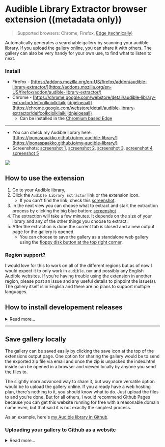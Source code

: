 
# Audible Library Extractor browser extension ((metadata only))

> Supported browsers: Chrome, Firefox, [Edge (technically)](https://www.howtogeek.com/411830/how-to-install-google-chrome-extensions-in-microsoft-edge/)

Automatically generates a searchable gallery by scanning your audible library. If you upload the gallery online, you can share it with others. The gallery can also be very handy for your own use, to find what to listen to next.

### Install
- Firefox - [https://addons.mozilla.org/en-US/firefox/addon/audible-library-extractor/](https://addons.mozilla.org/en-US/firefox/addon/audible-library-extractor/)
- Chrome - [https://chrome.google.com/webstore/detail/audible-library-extractor/deifcolkciolkllaikijldnjeloeaall](https://chrome.google.com/webstore/detail/audible-library-extractor/deifcolkciolkllaikijldnjeloeaall)
    - Can be installed in the [Chromium based Edge](https://www.howtogeek.com/411830/how-to-install-google-chrome-extensions-in-microsoft-edge/)

_____

- You can check my Audible library here: [https://joonaspaakko.github.io/my-audible-library/](https://joonaspaakko.github.io/my-audible-library/)
- Screenshots: [screenshot 1](https://github.com/joonaspaakko/audible-library-extractor/blob/master/screenshots/audible-library-extractor-screenshot-1.png?raw=true), [screenshot 2](https://github.com/joonaspaakko/audible-library-extractor/blob/master/screenshots/audible-library-extractor-screenshot-2.png?raw=true), [screenshot 3](https://github.com/joonaspaakko/audible-library-extractor/blob/master/screenshots/audible-library-extractor-screenshot-5.png?raw=true), [screenshot 4](https://github.com/joonaspaakko/audible-library-extractor/blob/master/screenshots/audible-library-extractor-screenshot-4.png?raw=true), [screenshot 5](https://github.com/joonaspaakko/audible-library-extractor/blob/master/screenshots/audible-library-extractor-screenshot-3.png?raw=true)


![](https://github.com/joonaspaakko/audible-library-extractor/blob/master/screenshots/audible-library-extractor-screenshot-1.png)

## How to use the extension

1. Go to your Audible library, 
2. Click the `Audible Library Extractor` link or the extension icon.
    - If you can't find the link, check this [screenshot](https://github.com/joonaspaakko/audible-library-extractor/blob/master/screenshots/audible-library-extractor-screenshot-5.png?raw=true).
3. In the next view you can choose what to extract and start the extraction process by clicking the big blue button: [screenshot](https://github.com/joonaspaakko/audible-library-extractor/blob/master/screenshots/audible-library-extractor-screenshot-4.png?raw=true) 
4. The extraction will take a few minutes. It depends on the size of your library and any of the other things you choose to extract.
6. After the extraction is done the current tab is closed and a new output page for the gallery is opened.
    - You can choose to save the gallery as a standalone web gallery using the [floppy disk button at the top right corner](https://github.com/joonaspaakko/audible-library-extractor/blob/master/screenshots/audible-library-extractor-screenshot-2.png?raw=true).

### Region support?

I would love for this to work on all of the different regions but as of now I would expect it to only work in `audible.com` and possibly any English Audible websites. If you're having trouble using the extension in another region, please post an issue and any useful details to pinpoint the issue(s). The gallery itself is in English and there are no plans to support multiple languages.

## How to install developement releases

<details>
  <summary>Read more...</summary>

> These instructions are for [all releases](https://github.com/joonaspaakko/audible-library-extractor/releases) you can find on GitHub.

I would not recommend installing these developement releases, but if you have to, here's how:

### Chrome
  
0. Get the latest audible-library-extractor zip file from the [releases page](https://github.com/joonaspaakko/audible-library-extractor/releases).
1. Go to `chrome://extensions`.
  - Should also be in `Window > Extensions`
2. Turn on the developer mode from the top right
3. Drag the zip file in the browser window to install

### Firefox

> This is a temporary installation that will be gone after a restart.

0. Get the latest audible-library-extractor zip file from the [releases page](https://github.com/joonaspaakko/audible-library-extractor/releases).
1. `Tools > Add-ons`
2. Gear icon on the top right → `Debug Addons`
3. Same spot in the top right `Load Temporary Add-on...`
4. Locate and add the release `.zip` file.

</details>

______	

## Save gallery locally

The gallery can be saved easily by clicking the save icon at the top of the extensions output page. One option for sharing the gallery would be to send the exported zip file via email and once the zip is unpacked the index.html inside can be opened in a browser and viewed locally by anyone you send the files to.

The slightly more advanced way to share it, but way more versatile option would be to upload the gallery online. If you already have a web hosting plan, there's nothing to it, you should know what to do. Just upload the files to and you're done. But for all others, I would recommend Github Pages because you can get this website running for free with a reasonable domain name even, but that said it is not exactly the simplest process.

As an example, here's [my Audible library in Github](https://joonaspaakko.github.io/my-audible-library/).

### Uploading your gallery to Github as a website

<details>
  <summary>Read more...</summary>

This is a fairly complex process if you've never used Github/Git to make repositories, but it is a free way to get your site on the internets, so there's that. The complexity comes mostly from how Git/Github works and what it's mainly for. You don't need to touch any code, it's just a matter of learning how it works and clicking your way through the process._

> Be aware that Github Pages only work on public repositories on the free account. This means that the repository/the files are more freely available than on a more traditional hosting platform. For example the repository for my audible library website I linked to above is accessible from this address [https://github.com/joonaspaakko/my-audible-library](https://github.com/joonaspaakko/my-audible-library). Anyone can clone (fork) this repository and use it as they please. In this instance it shouldn't be a problem because this extension doesn't gather any information that could be used against you in any way.


> If you know how to make a regular repository in Github but haven’t used GitHub Pages before, jump straight to step 3.

1. You need a (free) [github account ](https://github.com/join).
2. For things to not get totally out of hand in terms of complexity, you will definitely want to use the [Github Desktop client](https://desktop.github.com/).
	1. In Github Desktop you first make the repository `File > New repository`, which you can think of as a project folder in your account. The only thing you need to add when creating a new repository is the name for the project, for example I named mine `my-audible-library`.
	2. If you select the project you should see a button that opens the project folder in your computer. Click the button and put the zip file you got from the extension’s gallery in that folder.
		- You need to unpack the zip file here. Then you can remove the zip file.
	3. Now when you open Github Desktop, it should show you that new files were added to the project.
	4. In the bottom left there's `Summary, Description, and Commit to master`. This is where you basically save the changes in your project.
		1. You need to always give summary before you can commit (save). In this case you don't have to be descriptive at all. You can make summary a `-` for all your commits if you want. It doesn’t matter much in this case.
		2. When you click `Commit to master`, you're almost there. The changes are now saved locally, but you then have to upload the files to Github…
		3. Upload the files with the `Push origin` button.
3. So now the Github project repository should be online, but you still need to tell Github that you want this to be a website.
	- Super short instructions: 
		1. Go to the project repository page online and click `Settings`. 
		2. In there you can find a section called `GitHub Pages`. 
		3. Choose `Master branch` in the `Source` dropdown and when that’s done. It should tell you what the website address is, which should be along the lines of `https://YOUR-USERNAME.github.io/YOUR-REPOSITORY-NAME`.
	- You can find more comprehensive instructions [here](https://pages.github.com/). To get the right instructions just select `Project site` and `Start from scratch`. You can skip to step 4 in the Github article.
4. When you've got all this done and the project repository is set as a website, you can share the address with anyone. And to be clear, they don't need a Github account to view the gallery.
  - It may take a few minutes for the page to be online



**What if I want to upload my updated gallery again?**

So maybe you've rated some books, finished books, started new ones and you want to update the standalone gallery you're previously updated online...

1. The best way to update your library is to use the yellow refresh icon in the extraction settings.
2. When you have extracted the gallery again, save the gallery again using the save icon.
3. Replace the old files in your Github repisotyr folder on your computer:
    - Remove all files in the github repository folder on your computer.
    - Unpack the newly _downloaded_ .zip file contents there.
5. In the Github Desktop client open the audible library project
7. Commit changes(on the left side):
	  - Add summary text. Just like before, it can be just a dash `-` in this case.
		- Click the `Commit to master` button
8. Click the `Push origin` button (right side)
9. And the website should be online in a couple minutes.

</details>
